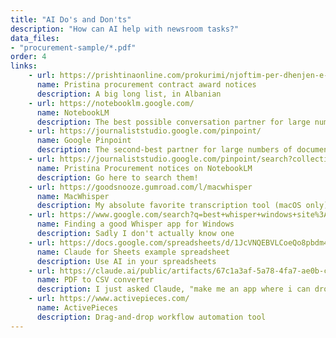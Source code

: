 ```yaml
---
title: "AI Do's and Don'ts"
description: "How can AI help with newsroom tasks?"
data_files:
- "procurement-sample/*.pdf"
order: 4
links:
    - url: https://prishtinaonline.com/prokurimi/njoftim-per-dhenjen-e-kontrates
      name: Pristina procurement contract award notices
      description: A big long list, in Albanian
    - url: https://notebooklm.google.com/
      name: NotebookLM
      description: The best possible conversation partner for large numbers of documents
    - url: https://journaliststudio.google.com/pinpoint/
      name: Google Pinpoint
      description: The second-best partner for large numbers of documents
    - url: https://journaliststudio.google.com/pinpoint/search?collection=b0abefb9f0914271&utm_source=collection_publish_link
      name: Pristina Procurement notices on NotebookLM
      description: Go here to search them!
    - url: https://goodsnooze.gumroad.com/l/macwhisper
      name: MacWhisper
      description: My absolute favorite transcription tool (macOS only)
    - url: https://www.google.com/search?q=best+whisper+windows+site%3Areddit.com
      name: Finding a good Whisper app for Windows
      description: Sadly I don't actually know one
    - url: https://docs.google.com/spreadsheets/d/1JcVNQEBVLCoeQo8pbdm4OjDsaskB7FMzM_r83t224FA/edit?usp=sharing
      name: Claude for Sheets example spreadsheet
      description: Use AI in your spreadsheets
    - url: https://claude.ai/public/artifacts/67c1a3af-5a78-4fa7-ae0b-caad2dac7d8e
      name: PDF to CSV converter
      description: I just asked Claude, "make me an app where i can drop in a bunch of PDFs and it will give me a CSV back that's all of the filenames + the text from each document"
    - url: https://www.activepieces.com/
      name: ActivePieces
      description: Drag-and-drop workflow automation tool
---
```


